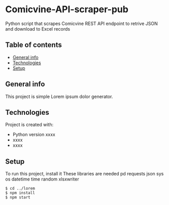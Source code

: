 # Comicvine-API-scraper-pub
Python script that scrapes Comicvine REST API endpoint to retrive JSON and download to Excel records
## Table of contents
* [General info](#general-info)
* [Technologies](#technologies)
* [Setup](#setup)

## General info
This project is simple Lorem ipsum dolor generator.
	
## Technologies
Project is created with:
* Python version xxxx
* xxxx
* xxxx

## Setup
To run this project, install it
These libraries are needed
pd
requests 
json 
sys
os
datetime
time
random
xlsxwriter 


```
$ cd ../lorem
$ npm install
$ npm start
```

